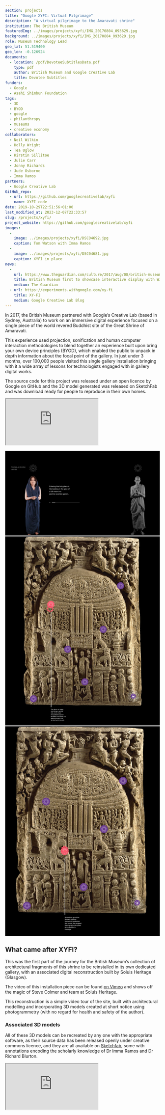 ```yaml
---
section: projects
title: "Google XYFI: Virtual Pilgrimage"
description: "A virtual pilgrimage to the Amaravati shrine"
institution: The British Museum
featuredImg: ../images/projects/xyfi/IMG_20170804_093629.jpg
background: ../images/projects/xyfi/IMG_20170804_093629.jpg
role: Museum Technology Lead
geo_lat: 51.519400
geo_lon: -0.126924
documents:
  - location: /pdf/DevoteeSubtitlesData.pdf
    type: pdf
    author: British Museum and Google Creative Lab
    title: Devotee Subtitles
funders:
  - Google
  - Asahi Shimbun Foundation
tags:
  - 3D
  - BYOD
  - google
  - philanthropy
  - museums
  - creative economy
collaborators:
  - Neil Wilkin
  - Holly Wright
  - Tea Uglow
  - Kirstin Sillitoe
  - Julie Carr
  - Jonny Richards
  - Jude Osborne
  - Imma Ramos
partners:
  - Google Creative Lab
GitHub_repo: 
  - url: https://github.com/googlecreativelab/xyfi
    name: XYFI code 
date: 2019-10-29T22:51:56+01:00
last_modified_at: 2023-12-07T22:33:57
slug: /projects/xyfi/
project_website: https://github.com/googlecreativelab/xyfi
images:
  -
    image: ../images/projects/xyfi/DSC04692.jpg
    caption: Tom Watson with Imma Ramos
  -
    image: ../images/projects/xyfi/DSC04681.jpg
    caption: XYFI in place
news:
  -
    url: https://www.theguardian.com/culture/2017/aug/08/british-museum-first-to-showcase-interactive-display-with-wifi-link
    title: British Museum first to showcase interactive display with Wi-Fi link
    medium: The Guardian
  - url: https://experiments.withgoogle.com/xy-fi
    title: XY-FI
    medium: Google Creative Lab Blog
---
```


In 2017, the British Museum partnered with Google’s Creative Lab (based in Sydney, Australia) to work on an immersive digital 
experience focused on a single piece of the world revered Buddhist site of the Great Shrine of Amaravati.

This experience used projection, sonification and human computer interaction methodologies to blend together an experience 
built upon bring your own device principles (BYOD), which enabled the public to unpack in depth information about the focal 
point of the gallery. In just under 3 months, over 100,000 people visited this single gallery installation bringing with 
it a wide array of lessons for technologists engaged with in gallery digital works. 

The source code for this project was released under an open licence by Google on GitHub and the 3D model generated was 
released on SketchFab and was download ready for people to reproduce in their own homes.

<div class="ratio ratio-16x9 my-3">
    <iframe type="text/html" src="https://www.youtube.com/embed/fGIH0EsgVN8"></iframe>
</div>

![A wall projection with activated actor](../images/2017/08/wall.png)
![XYFI rear wall projection with activated hotspot](../images/2017/08/xyfiStelaeOne.png)
![XYFI rear wall projection with activated hotspot](../images/2017/08/xyfiStelaeTwo.png)

## What came after XYFI?

This was the first part of the journey for the British Museum’s collection of architectural fragments of this shrine to 
be reinstalled in its own dedicated gallery, with an associated digital reconstruction built by Soluis Heritage (Glasgow). 

The video of this installation piece can be found [on Vimeo](https://fitz.ms/d) and shows off the magic of Steve Colmer 
and team at Soluis Heritage.

This reconstruction is a simple video tour of the site, built with architectural modelling and incorporating 3D models 
created at short notice using photogrammetry (with no regard for health and safety of the author).

### Associated 3D models

All of these 3D models can be recreated by any one with the appropriate software, as their source data has been released openly under creative commons licence, and they are all available on [Sketchfab](https://fitz.ms/g33bm), some with annotations encoding the scholarly knowledge of Dr Imma Ramos and Dr Richard Blurton.

<div class="ratio ratio-16x9 my-3">
    <iframe title="A 3D model" src="https://sketchfab.com/playlists/embed?collection=131719c4c31e47e5a40307d7dcc70709"  
    allow="autoplay; fullscreen; vr" 
    mozallowfullscreen="true" 
    webkitallowfullscreen="true"></iframe>
</div>
